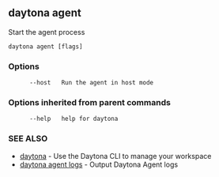 ## daytona agent

Start the agent process

```
daytona agent [flags]
```

### Options

```
      --host   Run the agent in host mode
```

### Options inherited from parent commands

```
      --help   help for daytona
```

### SEE ALSO

* [daytona](daytona.md)	 - Use the Daytona CLI to manage your workspace
* [daytona agent logs](daytona_agent_logs.md)	 - Output Daytona Agent logs


